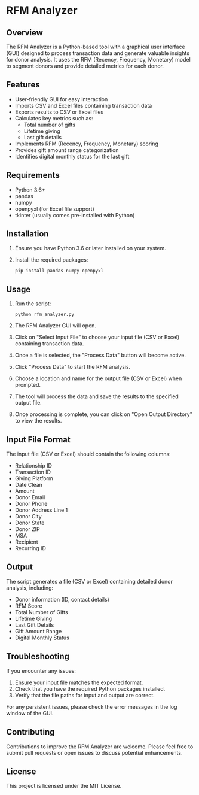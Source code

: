 # RFM Analyzer

## Overview

The RFM Analyzer is a Python-based tool with a graphical user interface (GUI) designed to process transaction data and generate valuable insights for donor analysis. It uses the RFM (Recency, Frequency, Monetary) model to segment donors and provide detailed metrics for each donor.

## Features

- User-friendly GUI for easy interaction
- Imports CSV and Excel files containing transaction data
- Exports results to CSV or Excel files
- Calculates key metrics such as:
  - Total number of gifts
  - Lifetime giving
  - Last gift details
- Implements RFM (Recency, Frequency, Monetary) scoring
- Provides gift amount range categorization
- Identifies digital monthly status for the last gift

## Requirements

- Python 3.6+
- pandas
- numpy
- openpyxl (for Excel file support)
- tkinter (usually comes pre-installed with Python)

## Installation

1. Ensure you have Python 3.6 or later installed on your system.
2. Install the required packages:

   ```
   pip install pandas numpy openpyxl
   ```

## Usage

1. Run the script:

   ```
   python rfm_analyzer.py
   ```

2. The RFM Analyzer GUI will open.

3. Click on "Select Input File" to choose your input file (CSV or Excel) containing transaction data.

4. Once a file is selected, the "Process Data" button will become active.

5. Click "Process Data" to start the RFM analysis.

6. Choose a location and name for the output file (CSV or Excel) when prompted.

7. The tool will process the data and save the results to the specified output file.

8. Once processing is complete, you can click on "Open Output Directory" to view the results.

## Input File Format

The input file (CSV or Excel) should contain the following columns:

- Relationship ID
- Transaction ID
- Giving Platform
- Date Clean
- Amount
- Donor Email
- Donor Phone
- Donor Address Line 1
- Donor City
- Donor State
- Donor ZIP
- MSA
- Recipient
- Recurring ID

## Output

The script generates a file (CSV or Excel) containing detailed donor analysis, including:

- Donor information (ID, contact details)
- RFM Score
- Total Number of Gifts
- Lifetime Giving
- Last Gift Details
- Gift Amount Range
- Digital Monthly Status

## Troubleshooting

If you encounter any issues:

1. Ensure your input file matches the expected format.
2. Check that you have the required Python packages installed.
3. Verify that the file paths for input and output are correct.

For any persistent issues, please check the error messages in the log window of the GUI.

## Contributing

Contributions to improve the RFM Analyzer are welcome. Please feel free to submit pull requests or open issues to discuss potential enhancements.

## License

This project is licensed under the MIT License.
